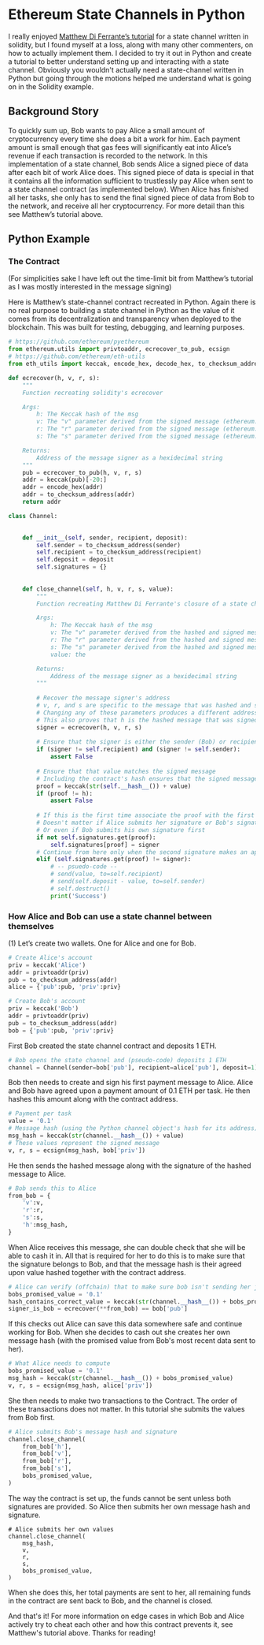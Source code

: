 # Ethereum State Channels in Python

I really enjoyed [Matthew Di Ferrante’s tutorial](https://medium.com/@matthewdif/ethereum-payment-channel-in-50-lines-of-code-a94fad2704bc) for a state channel written in solidity, but I found myself at a loss, along with many other commenters, on how to actually implement them. I decided to try it out in Python and create a tutorial to better understand setting up and interacting with a state channel. Obviously you wouldn't actually need a state-channel written in Python but going through the motions helped me understand what is going on in the Solidity example.

## Background Story
To quickly sum up, Bob wants to pay Alice a small amount of cryptocurrency every time she does a bit a work for him. Each payment amount is small enough that gas fees will significantly eat into Alice’s revenue if each transaction is recorded to the network. In this implementation of a state channel, Bob sends Alice a signed piece of data after each bit of work Alice does. This signed piece of data is special in that it contains all the information sufficient to trustlessly pay Alice when sent to a state channel contract (as implemented below). When Alice has finished all her tasks, she only has to send the final signed piece of data from Bob to the network, and receive all her cryptocurrency. For more detail than this see Matthew’s tutorial above.

## Python Example
### The Contract

(For simplicities sake I have left out the time-limit bit from Matthew’s tutorial as I was mostly interested in the message signing)

Here is Matthew’s state-channel contract recreated in Python. Again there is no real purpose to building a state channel in Python as the value of it comes from its decentralization and transparency when deployed to the blockchain. This was built for testing, debugging, and learning purposes.

```python
# https://github.com/ethereum/pyethereum
from ethereum.utils import privtoaddr, ecrecover_to_pub, ecsign
# https://github.com/ethereum/eth-utils
from eth_utils import keccak, encode_hex, decode_hex, to_checksum_address
```

```python
def ecrecover(h, v, r, s):
    """
    Function recreating solidity's ecrecover

    Args:
        h: The Keccak hash of the msg
        v: The "v" parameter derived from the signed message (ethereum.utils.ecsign)
        r: The "r" parameter derived from the signed message (ethereum.utils.ecsign)
        s: The "s" parameter derived from the signed message (ethereum.utils.ecsign)

    Returns:
        Address of the message signer as a hexidecimal string
    """
    pub = ecrecover_to_pub(h, v, r, s)
    addr = keccak(pub)[-20:]
    addr = encode_hex(addr)
    addr = to_checksum_address(addr)
    return addr
```
```python
class Channel:

    
    def __init__(self, sender, recipient, deposit):
        self.sender = to_checksum_address(sender)
        self.recipient = to_checksum_address(recipient)
        self.deposit = deposit
        self.signatures = {}
    
    
    def close_channel(self, h, v, r, s, value):
        """
        Function recreating Matthew Di Ferrante's closure of a state channel in Python

        Args:
            h: The Keccak hash of the msg
            v: The "v" parameter derived from the hashed and signed message (ethereum.utils.ecsign)
            r: The "r" parameter derived from the hashed and signed message (ethereum.utils.ecsign)
            s: The "s" parameter derived from the hashed and signed message (ethereum.utils.ecsign)
            value: the 

        Returns:
            Address of the message signer as a hexidecimal string
        """
        
        # Recover the message signer's address
        # v, r, and s are specific to the message that was hashed and signed.
        # Changing any of these parameters produces a different address 
        # This also proves that h is the hashed message that was signed to produce v, r, and s
        signer = ecrecover(h, v, r, s)
        
        # Ensure that the signer is either the sender (Bob) or recipient (Alice) of the channel's ETH
        if (signer != self.recipient) and (signer != self.sender):
            assert False
        
        # Ensure that that value matches the signed message
        # Including the contract's hash ensures that the signed message can only be used in this channel
        proof = keccak(str(self.__hash__()) + value)
        if (proof != h):
            assert False
        
        # If this is the first time associate the proof with the first signer
        # Doesn't matter if Alice submits her signature or Bob's signature first
        # Or even if Bob submits his own signature first
        if not self.signatures.get(proof):
            self.signatures[proof] = signer
        # Continue from here only when the second signature makes an appearance
        elif (self.signatures.get(proof) != signer):
            # -- psuedo-code -- 
            # send(value, to=self.recipient)
            # send(self.deposit - value, to=self.sender)
            # self.destruct()
            print('Success')

```
### How Alice and Bob can use a state channel between themselves

(1) Let’s create two wallets. One for Alice and one for Bob.
```python
# Create Alice's account
priv = keccak('Alice')
addr = privtoaddr(priv)
pub = to_checksum_address(addr)
alice = {'pub':pub, 'priv':priv}
```
```python
# Create Bob's account
priv = keccak('Bob')
addr = privtoaddr(priv)
pub = to_checksum_address(addr)
bob = {'pub':pub, 'priv':priv}
```
First Bob created the state channel contract and deposits 1 ETH.

```python
# Bob opens the state channel and (pseudo-code) deposits 1 ETH
channel = Channel(sender=bob['pub'], recipient=alice['pub'], deposit=1)
```
Bob then needs to create and sign his first payment message to Alice. Alice and Bob have agreed upon a payment amount of 0.1 ETH per task. He then hashes this amount along with the contract address.

```python
# Payment per task
value = '0.1'
# Message hash (using the Python channel object's hash for its address)
msg_hash = keccak(str(channel.__hash__()) + value)
# These values represent the signed message
v, r, s = ecsign(msg_hash, bob['priv'])
```
He then sends the hashed message along with the signature of the hashed message to Alice.
```python
# Bob sends this to Alice
from_bob = {
    'v':v,
    'r':r,
    's':s,
    'h':msg_hash,
}
```
When Alice receives this message, she can double check that she will be able to cash it in. All that is required for her to do this is to make sure that the signature belongs to Bob, and that the message hash is their agreed upon value hashed together with the contract address.
```python
# Alice can verify (offchain) that to make sure bob isn't sending her junk:
bobs_promised_value = '0.1'
hash_contains_correct_value = keccak(str(channel.__hash__()) + bobs_promised_value) == from_bob['h']
signer_is_bob = ecrecover(**from_bob) == bob['pub']
```
If this checks out Alice can save this data somewhere safe and continue working for Bob. When she decides to cash out she creates her own message hash (with the promised value from Bob's most recent data sent to her).
```python
# What Alice needs to compute
bobs_promised_value = '0.1'
msg_hash = keccak(str(channel.__hash__()) + bobs_promised_value)
v, r, s = ecsign(msg_hash, alice['priv'])
```
She then needs to make two transactions to the Contract. The order of these transactions does not matter. In this tutorial she submits the values from Bob first.
```python
# Alice submits Bob's message hash and signature
channel.close_channel(
    from_bob['h'], 
    from_bob['v'], 
    from_bob['r'], 
    from_bob['s'], 
    bobs_promised_value, 
)
```
The way the contract is set up, the funds cannot be sent unless both signatures are provided. So Alice then submits her own message hash and signature.
```python3
# Alice submits her own values
channel.close_channel(
    msg_hash, 
    v, 
    r, 
    s, 
    bobs_promised_value, 
)
```
When she does this, her total payments are sent to her, all remaining funds in the contract are sent back to Bob, and the channel is closed.

And that's it! For more information on edge cases in which Bob and Alice actively try to cheat each other and how this contract prevents it, see Matthew's tutorial above. Thanks for reading!
